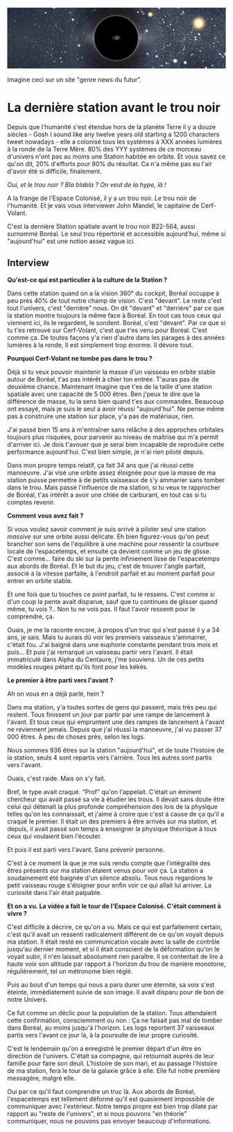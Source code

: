 ![banner](https://github.com/JeSuisUnCaillou/Avant-le-trou-noir/blob/master/banner.jpg)

Imagine ceci sur un site "genre news du futur".

# La dernière station avant le trou noir

Depuis que l'humanité s'est étendue hors de la planète Terre il y a douze siècles - Gosh I sound like any twelve years old starting a 1200 characters tweet nowadays - elle a colonisé tous les systèmes à XXX années lumières à la ronde de la Terre Mère. 80% des YYY systèmes de ce morceau d'univers n'ont pas au moins une Station habitée en orbite. Et vous savez ce qu'on dit, 20% d'efforts pour 80% du résultat. Ca n'a même pas eu l'air d'avoir été si difficile, finalement.

_Oui, et le trou noir ? Bla blabla ? On veut de la hype, là !_

A la frange de l'Espace Colonisé, il y a un trou noir. _Le_ trou noir de l'humanité. Et je vais vous interviewer John Mandel, le capitaine de Cerf-Volant.

C'est la dernière Station spatiale avant le trou noir B22-564, aussi surnommé Boréal. Le seul trou répertorié et accessible aujourd'hui, même si "aujourd'hui" est une notion assez vague ici.

## Interview
**Qu'est-ce qui est particulier à la culture de la Station ?**

Dans cette station quand on a la vision 360° du cockpit, Boréal occuppe à peu près 40% de tout notre champ de vision. C'est "devant". Le reste c'est tout l'univers, c'est "derrière" nous. On dit "devant" et "derrière" par ce que la station montre toujours la même face à Boréal. En tout cas tous ceux qui viennent ici, ils le regardent, le sondent. Boréal, c'est "devant". Par ce que si tu t'es retrouvé sur Cerf-Volant, c'est que t'es venu pour Boréal. C'est comme ça. De toutes façons y'a rien d'autre dans les parages à des années lumières à la ronde, Il est simplement trop énorme. Il dévore tout.

**Pourquoi Cerf-Volant ne tombe pas dans le trou ?**

Déjà si tu veux pouvoir maintenir la masse d'un vaisseau en orbite stable autour de Boréal, t'as pas intérêt à chier ton entrée. T'auras pas de deuxième chance. Maintenant imagine que t'es de la taille d'une station spatiale avec une capacité de 5 000 êtres. Ben j'peux te dire que la différence de masse, tu la sens bien quand t'es aux commandes. Beaucoup ont essayé, mais je suis le seul a avoir réussi "aujourd'hui". Ne pense même pas à construire une station sur place, y'a pas de matériaux, rien.

J'ai passé bien 15 ans à m'entraîner sans relâche à des approches orbitales toujours plus risquées, pour parvenir au niveau de maîtrise qui m'a permit d'arriver ici. Je dois t'avouer que je serai bien incapable de reproduire cette performance aujourd'hui. C'est bien simple, je n'ai rien piloté depuis.

Dans mon propre temps relatif, ça fait 34 ans que j'ai réussi cette manoeuvre. J'ai visé une orbite assez éloignée pour que la masse de ma station puisse permettre à de petits vaisseaux de s'y ammarrer sans tomber dans le trou. Mais passé l'influence de ma station, si tu veux te rapprocher de Boréal, t'as intérêt a avoir une chiée de carburant, en tout cas si tu comptes revenir.

**Comment vous avez fait ?**

Si vous voulez savoir comment je suis arrivé à piloter seul une station _massive_ sur une orbite aussi délicate. Eh bien figurez-vous qu'on peut brancher son sens de l'équilibre à une machine pour ressentir la courbure locale de l'espacetemps, et ensuite ça devient comme un jeu de glisse. C'est comme... faire du ski sur la pente infiniement lisse de l'espacetemps aux abords de Boréal. Et le but du jeu, c'est de trouver l'angle parfait, associé à la vitesse parfaite, à l'endroit parfait et au moment parfait pour entrer en orbite stable.

Et une fois que tu touches ce point parfait, tu le ressens. C'est comme si d'un coup la pente avait disparue, sauf que tu continues de glisser quand même, tu vois ?.. Non tu ne vois pas. Il faut l'avoir ressenti pour le comprendre, ça.

Ouais, je me la raconte encore, à propos d'un truc qui s'est passé il y a 34 ans, je sais. Mais tu aurais dû voir les premiers vaisseaux s'ammarrer, c'était fou. J'ai baigné dans une euphorie constante pendant trois mois et puis... Et puis j'ai remarqué un vaisseau partir vers l'avant. Il était immatriculé dans Alpha du Centaure, j'me souviens. Un de ces petits modèles rouges pétant qu'ils font pour les kékés.

**Le premier à être parti vers l'avant ?**

Ah on vous en a déjà parlé, hein ?

Dans ma station, y'a toutes sortes de gens qui passent, mais très peu qui restent. Tous finissent un jour par partir par une rampe de lancement à l'avant. Et tous ceux qui empruntent une des rampes de lancement à l'avant ne reviennent jamais. Depuis que j'ai réussi la manoeuvre, j'ai vu passer 37 000 êtres. À peu de choses près, selon les logs.

Nous sommes 936 êtres sur la station "aujourd'hui", et de toute l'histoire de la station, seuls 4 sont repartis vers l'arrière. Tous les autres sont partis vers l'avant.

Ouais, c'est raide. Mais on s'y fait.

Bref, le type avait craqué. "Prof" qu'on l'appelait. C'était un éminent chercheur qui avait passé sa vie à étudier les trous. Il devait sans doute être celui qui détenait la plus profonde compréhension des lois de la physique telles qu'on les connaissait, et j'aime à croire que c'est à cause de ça qu'il a craqué le premier. Il était un des premiers à être arrivés sur ma station, et depuis, il avait passé son temps à enseigner la physique théorique à tous ceux qui voulaient bien l'écouter.

Et puis il est parti vers l'avant. Sans prévenir personne.

C'est à ce moment là que je me suis rendu compte que l'intégralité des êtres présents sur ma station étaient venus pour _voir_ ça. La station a soudainement été baignée d'un silence absolu. Tous nous regardions le petit vaisseau rouge s'éloigner pour enfin voir ce qui allait lui arriver. La curiosité dans l'air était palpable.

**Et on a vu. La vidéo a fait le tour de l'Espace Colonisé. C'était comment à vivre ?**

C'est difficile à décrire, ce qu'on a vu. Mais ce qui est parfaitement certain, c'est qu'il avait un ressenti radicalement différent de ce qu'on voyait depuis ma station. Il était resté en communication vocale avec la salle de contrôle jusqu'au dernier moment, et si il était conscient de la déformation qu'on le voyait subir, il n'en laissait absolument rien paraître. Il se contentait de lire à haute voix son altitude par rapport à l'horizon du trou de manière monotone, régulièrement, tel un métronome bien réglé.

Puis au bout d'un temps qui nous a paru durer une éternité, sa voix s'est éteinte, immédiatement suivie de son image. Il avait disparu pour de bon de notre Univers.

Ce fut comme un déclic pour la population de la station. Tous attendaient cette confirmation, consciemment ou non : Ça ne faisait pas mal de tomber dans Boréal, au moins jusqu'à l'horizon. Les logs reportent 37 vaisseaux partis vers l'avant ce jour là, à la poursuite de leur propre curiosité.

C'est le lendemain qu'on a enregistré le premier départ d'un être en direction de l'univers. C'était sa compagne, qui retournait auprès de leur famille pour faire son deuil. L'histoire de son mari, et au passage l'histoire de ma station, fera le tour de la galaxie grâce à elle. Elle fut notre première messagère, malgré elle.

Oui par ce qu'il faut comprendre un truc là. Aux abords de Boréal, l'espacetemps est tellement déformé qu'il est quasiement impossible de communiquer avec l'extérieur. Notre temps propre est bien trop dilaté par rapport au "reste de l'univers", et si nous pouvons "en théorie" communiquer, nous ne pouvons pas envoyer beaucoup d'informations.


